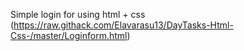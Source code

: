 Simple login for using html + css (https://raw.githack.com/Elavarasu13/DayTasks-Html-Css-/master/Loginform.html)
